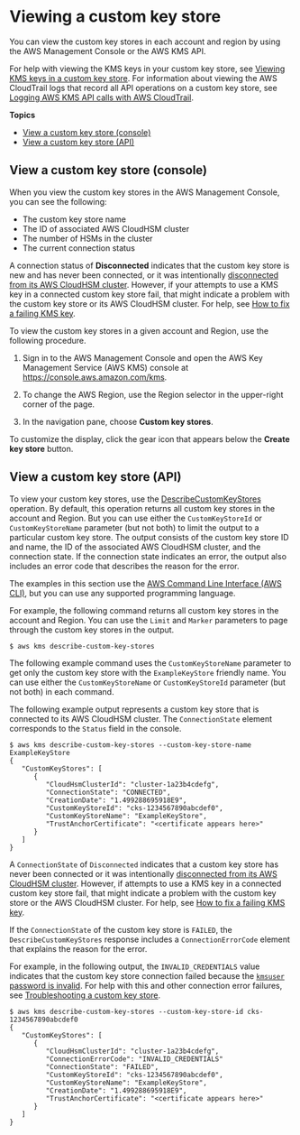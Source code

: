 # Viewing a custom key store<a name="view-keystore"></a>

You can view the custom key stores in each account and region by using the AWS Management Console or the AWS KMS API\. 

For help with viewing the KMS keys in your custom key store, see [Viewing KMS keys in a custom key store](view-cmk-keystore.md)\. For information about viewing the AWS CloudTrail logs that record all API operations on a custom key store, see [Logging AWS KMS API calls with AWS CloudTrail](logging-using-cloudtrail.md)\.

**Topics**
+ [View a custom key store \(console\)](#view-keystore-console)
+ [View a custom key store \(API\)](#view-keystore-api)

## View a custom key store \(console\)<a name="view-keystore-console"></a>

When you view the custom key stores in the AWS Management Console, you can see the following:
+ The custom key store name
+ The ID of associated AWS CloudHSM cluster
+ The number of HSMs in the cluster
+ The current connection status

A connection status of **Disconnected** indicates that the custom key store is new and has never been connected, or it was intentionally [disconnected from its AWS CloudHSM cluster](disconnect-keystore.md)\. However, if your attempts to use a KMS key in a connected custom key store fail, that might indicate a problem with the custom key store or its AWS CloudHSM cluster\. For help, see [How to fix a failing KMS key](fix-keystore.md#fix-cmk-failed)\.

To view the custom key stores in a given account and Region, use the following procedure\.

1. Sign in to the AWS Management Console and open the AWS Key Management Service \(AWS KMS\) console at [https://console\.aws\.amazon\.com/kms](https://console.aws.amazon.com/kms)\.

1. To change the AWS Region, use the Region selector in the upper\-right corner of the page\.

1. In the navigation pane, choose **Custom key stores**\.

To customize the display, click the gear icon that appears below the **Create key store** button\.

## View a custom key store \(API\)<a name="view-keystore-api"></a>

To view your custom key stores, use the [DescribeCustomKeyStores](https://docs.aws.amazon.com/kms/latest/APIReference/API_DescribeCustomKeyStores.html) operation\. By default, this operation returns all custom key stores in the account and Region\. But you can use either the `CustomKeyStoreId` or `CustomKeyStoreName` parameter \(but not both\) to limit the output to a particular custom key store\. The output consists of the custom key store ID and name, the ID of the associated AWS CloudHSM cluster, and the connection state\. If the connection state indicates an error, the output also includes an error code that describes the reason for the error\.

The examples in this section use the [AWS Command Line Interface \(AWS CLI\)](https://aws.amazon.com/cli/), but you can use any supported programming language\. 

For example, the following command returns all custom key stores in the account and Region\. You can use the `Limit` and `Marker` parameters to page through the custom key stores in the output\.

```
$ aws kms describe-custom-key-stores
```

The following example command uses the `CustomKeyStoreName` parameter to get only the custom key store with the `ExampleKeyStore` friendly name\. You can use either the `CustomKeyStoreName` or `CustomKeyStoreId` parameter \(but not both\) in each command\.

The following example output represents a custom key store that is connected to its AWS CloudHSM cluster\. The `ConnectionState` element corresponds to the `Status` field in the console\.

```
$ aws kms describe-custom-key-stores --custom-key-store-name ExampleKeyStore
{
   "CustomKeyStores": [ 
      { 
         "CloudHsmClusterId": "cluster-1a23b4cdefg",
         "ConnectionState": "CONNECTED",
         "CreationDate": "1.499288695918E9",
         "CustomKeyStoreId": "cks-1234567890abcdef0",
         "CustomKeyStoreName": "ExampleKeyStore",
         "TrustAnchorCertificate": "<certificate appears here>"
      }
   ]
}
```

A `ConnectionState` of `Disconnected` indicates that a custom key store has never been connected or it was intentionally [disconnected from its AWS CloudHSM cluster](disconnect-keystore.md)\. However, if attempts to use a KMS key in a connected custom key store fail, that might indicate a problem with the custom key store or the AWS CloudHSM cluster\. For help, see [How to fix a failing KMS key](fix-keystore.md#fix-cmk-failed)\. 

If the `ConnectionState` of the custom key store is `FAILED`, the `DescribeCustomKeyStores` response includes a `ConnectionErrorCode` element that explains the reason for the error\.

For example, in the following output, the `INVALID_CREDENTIALS` value indicates that the custom key store connection failed because the [`kmsuser` password is invalid](fix-keystore.md#fix-keystore-password)\. For help with this and other connection error failures, see [Troubleshooting a custom key store](fix-keystore.md)\.

```
$ aws kms describe-custom-key-stores --custom-key-store-id cks-1234567890abcdef0
{
   "CustomKeyStores": [ 
      { 
         "CloudHsmClusterId": "cluster-1a23b4cdefg",
         "ConnectionErrorCode": "INVALID_CREDENTIALS"
         "ConnectionState": "FAILED",
         "CustomKeyStoreId": "cks-1234567890abcdef0",
         "CustomKeyStoreName": "ExampleKeyStore",
         "CreationDate": "1.499288695918E9",
         "TrustAnchorCertificate": "<certificate appears here>"
      }
   ]
}
```